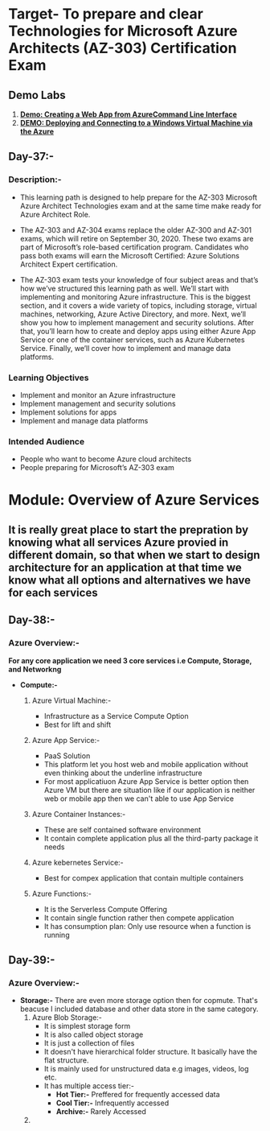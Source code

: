 # **Target- To prepare and clear Technologies for Microsoft Azure Architects (AZ-303) Certification Exam**

## **Demo Labs**
1. [**Demo: Creating a Web App from AzureCommand Line Interface**](https://github.com/sauravraghuvanshi/100-Days-of-Azure/blob/main/Microsoft_Certified_Solution_Architect_Expert/Labs/Demo-Creating%20a%20Web%20App%20from%20Azure%20Command%20Line%20Interface.pdf)
2. [**DEMO: Deploying and Connecting to a Windows Virtual Machine via the Azure**](https://github.com/sauravraghuvanshi/100-Days-of-Azure/blob/main/Microsoft_Certified_Solution_Architect_Expert/Labs/DEMO-%20Deploying%20and%20Connecting%20to%20a%20Windows%20Virtual%20Machine%20via%20the%20Azure.pdf)
## **Day-37:-**

### **Description:-** 
* This learning path is designed to help prepare for the AZ-303 Microsoft Azure Architect Technologies exam and at the same time make ready for Azure Architect Role. 

* The AZ-303 and AZ-304 exams replace the older AZ-300 and AZ-301 exams, which will retire on September 30, 2020. These two exams are part of Microsoft’s role-based certification program. Candidates who pass both exams will earn the Microsoft Certified: Azure Solutions Architect Expert certification.

* The AZ-303 exam tests your knowledge of four subject areas and that’s how we’ve structured this learning path as well. We’ll start with implementing and monitoring Azure infrastructure. This is the biggest section, and it covers a wide variety of topics, including storage, virtual machines, networking, Azure Active Directory, and more. Next, we’ll show you how to implement management and security solutions. After that, you’ll learn how to create and deploy apps using either Azure App Service or one of the container services, such as Azure Kubernetes Service. Finally, we’ll cover how to implement and manage data platforms.

### **Learning Objectives**
* Implement and monitor an Azure infrastructure
* Implement management and security solutions
* Implement solutions for apps
* Implement and manage data platforms

### **Intended Audience**
* People who want to become Azure cloud architects
* People preparing for Microsoft’s AZ-303 exam

# **Module: Overview of Azure Services**

## It is really great place to start the prepration by knowing what all services Azure provied in different domain, so that when we start to design architecture for an application at that time we know what all options and alternatives we have for each services

## **Day-38:-**

### **Azure Overview:-**
**For any core application we need 3 core services i.e Compute, Storage, and Networkng**
* **Compute:-**
  1. Azure Virtual Machine:-
     * Infrastructure as a Service Compute Option
     * Best for lift and shift

  2. Azure App Service:-
     * PaaS Solution
     * This platform let you host web and mobile application without even thinking about the underline infrastructure
     * For most applicatiuon Azure App Service is better option then Azure VM but there are situation like if our application is neither web or mobile app then we can't able to use App Service

  3. Azure Container Instances:-
     * These are self contained software environment
     * It contain complete application plus all the third-party package it needs

  4. Azure kebernetes Service:-
     * Best for compex application that contain multiple containers

  5. Azure Functions:-
     * It is the Serverless Compute Offering
     * It contain single function rather then compete application
     * It has consumption plan: Only use resource when a function is running 

## **Day-39:-**

### **Azure Overview:-**
* **Storage:-**
There are even more storage option then for copmute. That's beacuse I included database and other data store in the same category.
  1. Azure Blob Storage:-
     * It is simplest storage form
     * It is also called object storage
     * It is just a collection of files
     * It doesn't have hierarchical folder structure. It basically have the flat structure.
     * It is mainly used for unstructured data e.g images, videos, log etc.
     * It has multiple access tier:-
       - **Hot Tier:-** Preffered for frequently accessed data
       - **Cool Tier:-** Infrequently accessed
       - **Archive:-** Rarely Accessed
  2. 


